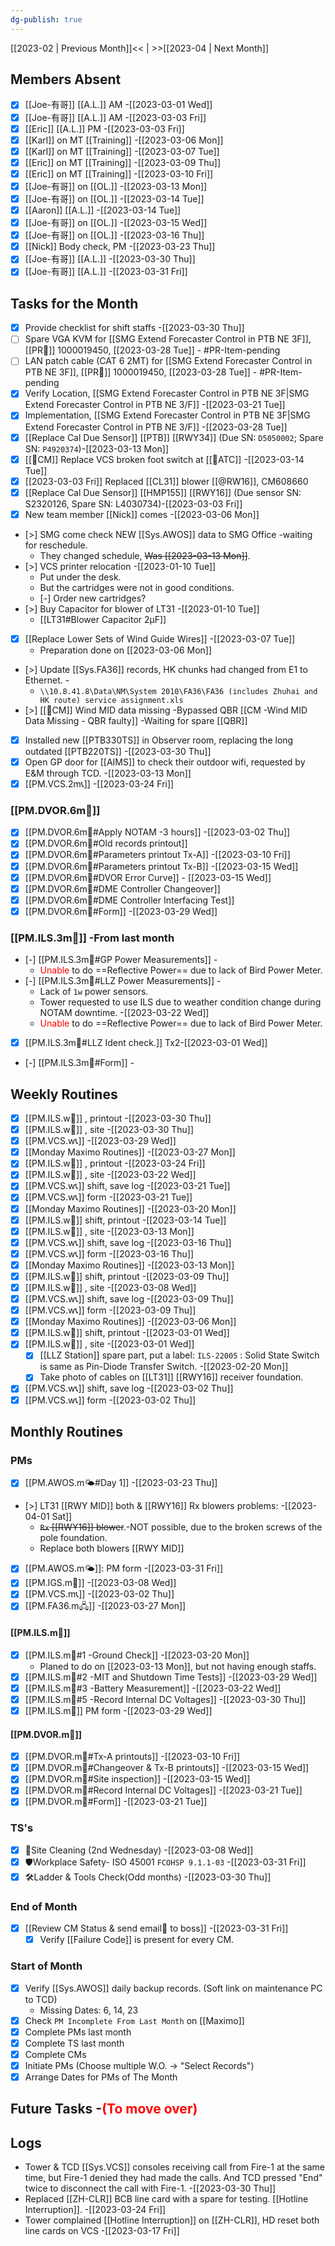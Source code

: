 ```yaml
---
dg-publish: true
---
```

[[2023-02 | Previous Month]]<< | >>[[2023-04 | Next Month]]
## Members Absent
- [x] [[Joe-有哥]] [[A.L.]] AM -[[2023-03-01 Wed]]
- [x] [[Joe-有哥]] [[A.L.]] AM -[[2023-03-03 Fri]]
- [x] [[Eric]] [[A.L.]] PM -[[2023-03-03 Fri]]
- [x] [[Karl]] on MT [[Training]] -[[2023-03-06 Mon]]
- [x] [[Karl]] on MT [[Training]] -[[2023-03-07 Tue]]
- [x] [[Eric]] on MT [[Training]] -[[2023-03-09 Thu]]
- [x] [[Eric]] on MT [[Training]] -[[2023-03-10 Fri]]
- [x] [[Joe-有哥]] on [[OL.]] -[[2023-03-13 Mon]]
- [x] [[Joe-有哥]] on [[OL.]] -[[2023-03-14 Tue]]
- [x] [[Aaron]] [[A.L.]] -[[2023-03-14 Tue]]
- [x] [[Joe-有哥]] on [[OL.]] -[[2023-03-15 Wed]]
- [x] [[Joe-有哥]] on [[OL.]] -[[2023-03-16 Thu]]
- [x] [[Nick]] Body check, PM -[[2023-03-23 Thu]]
- [x] [[Joe-有哥]] [[A.L.]] -[[2023-03-30 Thu]]
- [x] [[Joe-有哥]] [[A.L.]] -[[2023-03-31 Fri]]
## Tasks for the Month
- [x] Provide checklist for shift staffs -[[2023-03-30 Thu]]
- [ ] Spare VGA KVM for [[SMG Extend Forecaster Control in PTB NE 3F]],[[PR🛒]] 1000019450, [[2023-03-28 Tue]] - #PR-Item-pending
- [ ] LAN patch cable (CAT 6 2MT) for [[SMG Extend Forecaster Control in PTB NE 3F]], [[PR🛒]] 1000019450, [[2023-03-28 Tue]] - #PR-Item-pending
- [x] Verify Location, [[SMG Extend Forecaster Control in PTB NE 3F|SMG Extend Forecaster Control in PTB NE 3/F]] -[[2023-03-21 Tue]]
- [x] Implementation, [[SMG Extend Forecaster Control in PTB NE 3F|SMG Extend Forecaster Control in PTB NE 3/F]] -[[2023-03-28 Tue]]
- [x] [[Replace Cal Due Sensor]] [[PTB]] [[RWY34]] (Due SN: `D5050002`; Spare SN: `P4920374`)-[[2023-03-13 Mon]]
- [x] [[🐞CM]] Replace VCS broken foot switch at [[🗼ATC]] -[[2023-03-14 Tue]]
- [x] [[2023-03-03 Fri]] Replaced [[CL31]] blower [[@RW16]], CM608660
- [x] [[Replace Cal Due Sensor]] [[HMP155]] [[RWY16]] (Due sensor SN: S2320126, Spare SN: L4030734)-[[2023-03-03 Fri]]
- [x] New team member [[Nick]] comes -[[2023-03-06 Mon]]
- [>] SMG come check NEW [[Sys.AWOS]] data to SMG Office  -waiting for reschedule.
	- They changed schedule, ~~Was [[2023-03-13 Mon]]~~.
- [>] VCS printer relocation -[[2023-01-10 Tue]]
	- Put under the desk. 
	- But the cartridges were not in good conditions.
	- [-] Order new cartridges? 
- [>] Buy Capacitor for blower of LT31 -[[2023-01-10 Tue]]
	- [[LT31#Blower Capacitor 2μF]]
- [x] [[Replace Lower Sets of Wind Guide Wires]] -[[2023-03-07 Tue]]
	- Preparation done on [[2023-03-06 Mon]]
- [>] Update [[Sys.FA36]] records, HK chunks had changed from E1 to Ethernet. -
	- `\\10.8.41.8\Data\NM\System 2010\FA36\FA36 (includes Zhuhai and HK route) service assignment.xls`
- [>] [[🐞CM]]  Wind MID data missing -Bypassed QBR [[CM -Wind MID Data Missing - QBR faulty]] -Waiting for spare [[QBR]]
- [x] Installed new [[PTB330TS]] in Observer room, replacing the long outdated [[PTB220TS]] -[[2023-03-30 Thu]]
- [x] Open GP door for [[AIMS]] to check their outdoor wifi, requested by E&M through TCD. -[[2023-03-13 Mon]]
- [x] [[PM.VCS.2m📞]] -[[2023-03-24 Fri]]
### [[PM.DVOR.6m🧭]]
- [x] [[PM.DVOR.6m🧭#Apply NOTAM -3 hours]] -[[2023-03-02 Thu]]
- [x] [[PM.DVOR.6m🧭#Old records printout]]
- [x] [[PM.DVOR.6m🧭#Parameters printout Tx-A]] -[[2023-03-10 Fri]]
- [x] [[PM.DVOR.6m🧭#Parameters printout Tx-B]] -[[2023-03-15 Wed]]
- [x] [[PM.DVOR.6m🧭#DVOR Error Curve]] - [[2023-03-15 Wed]]
- [x] [[PM.DVOR.6m🧭#DME Controller Changeover]]
- [x] [[PM.DVOR.6m🧭#DME Controller Interfacing Test]]
- [x] [[PM.DVOR.6m🧭#Form]] -[[2023-03-29 Wed]]
### [[PM.ILS.3m🛬]] -From last month
- [-] [[PM.ILS.3m🛬#GP Power Measurements]] -
	- <span style='color: red'>Unable</span> to do ==Reflective Power== due to lack of Bird Power Meter.
- [-] [[PM.ILS.3m🛬#LLZ Power Measurements]] -
	- Lack of `1w` power sensors.
	- Tower requested to use ILS due to weather condition change during NOTAM downtime. -[[2023-03-22 Wed]]
	- <span style='color: red'>Unable</span> to do ==Reflective Power== due to lack of Bird Power Meter.
- [x] [[PM.ILS.3m🛬#LLZ Ident check.]] Tx2-[[2023-03-01 Wed]]
- [-] [[PM.ILS.3m🛬#Form]] -

## Weekly Routines
- [x] [[PM.ILS.w🛬]] , printout -[[2023-03-30 Thu]]
- [x] [[PM.ILS.w🛬]] , site -[[2023-03-30 Thu]]
- [x] [[PM.VCS.w📞]]  -[[2023-03-29 Wed]]
- [x] [[Monday Maximo Routines]] -[[2023-03-27 Mon]]
- [x] [[PM.ILS.w🛬]] , printout -[[2023-03-24 Fri]]
- [x] [[PM.ILS.w🛬]] , site -[[2023-03-22 Wed]]
- [x] [[PM.VCS.w📞]] shift, save log -[[2023-03-21 Tue]]
- [x] [[PM.VCS.w📞]] form -[[2023-03-21 Tue]]
- [x] [[Monday Maximo Routines]] -[[2023-03-20 Mon]]
- [x] [[PM.ILS.w🛬]] shift, printout -[[2023-03-14 Tue]]
- [x] [[PM.ILS.w🛬]] , site -[[2023-03-13 Mon]]
- [x] [[PM.VCS.w📞]] shift, save log -[[2023-03-16 Thu]]
- [x] [[PM.VCS.w📞]] form -[[2023-03-16 Thu]]
- [x] [[Monday Maximo Routines]] -[[2023-03-13 Mon]]
- [x] [[PM.ILS.w🛬]] shift, printout -[[2023-03-09 Thu]]
- [x] [[PM.ILS.w🛬]] , site -[[2023-03-08 Wed]]
- [x] [[PM.VCS.w📞]] shift, save log -[[2023-03-09 Thu]]
- [x] [[PM.VCS.w📞]] form -[[2023-03-09 Thu]]
- [x] [[Monday Maximo Routines]] -[[2023-03-06 Mon]]
- [x] [[PM.ILS.w🛬]] shift, printout -[[2023-03-01 Wed]]
- [x] [[PM.ILS.w🛬]] , site -[[2023-03-01 Wed]]
	- [x]  [[LLZ Station]] spare part, put a label:  `ILS-22005` : Solid State Switch is same as Pin-Diode Transfer Switch. -[[2023-02-20 Mon]]
	- [x] Take photo of cables on [[LT31]] [[RWY16]] receiver foundation.
- [x] [[PM.VCS.w📞]] shift, save log -[[2023-03-02 Thu]]
- [x] [[PM.VCS.w📞]] form -[[2023-03-02 Thu]]
## Monthly Routines
### PMs
- [x] [[PM.AWOS.m🌤️#Day 1]] -[[2023-03-23 Thu]]
- [>] LT31 [[RWY MID]] both & [[RWY16]] Rx blowers problems: -[[2023-04-01 Sat]]
	- ~~`Rx` [[RWY16]] blower~~.-NOT possible, due to the broken screws of the pole foundation.
	- Replace both blowers [[RWY MID]]
- [x] [[PM.AWOS.m🌤️]]: PM form -[[2023-03-31 Fri]]
- [x] [[PM.IGS.m🛫]] -[[2023-03-08 Wed]]
- [x] [[PM.VCS.m📞]] -[[2023-03-02 Thu]]
- [x] [[PM.FA36.m🖧]] -[[2023-03-27 Mon]]
#### [[PM.ILS.m🛬]]
- [x] [[PM.ILS.m🛬#1 -Ground Check]] -[[2023-03-20 Mon]]
	- Planed to do on [[2023-03-13 Mon]], but not having enough staffs.
- [x] [[PM.ILS.m🛬#2 -MIT and Shutdown Time Tests]] -[[2023-03-29 Wed]]
- [x] [[PM.ILS.m🛬#3 -Battery Measurement]] -[[2023-03-22 Wed]]
- [x] [[PM.ILS.m🛬#5 -Record Internal DC Voltages]] -[[2023-03-30 Thu]]
- [x] [[PM.ILS.m🛬]] PM form -[[2023-03-29 Wed]]
#### [[PM.DVOR.m🧭]]
- [x] [[PM.DVOR.m🧭#Tx-A printouts]] -[[2023-03-10 Fri]]
- [x] [[PM.DVOR.m🧭#Changeover & Tx-B printouts]] -[[2023-03-15 Wed]]
- [x] [[PM.DVOR.m🧭#Site inspection]] -[[2023-03-15 Wed]]
- [x] [[PM.DVOR.m🧭#Record Internal DC Voltages]] -[[2023-03-21 Tue]]
- [x] [[PM.DVOR.m🧭#Form]] -[[2023-03-21 Tue]]
### TS's
- [x] 🧹Site Cleaning (2nd Wednesday) -[[2023-03-08 Wed]]
- [x] 🛡️Workplace Safety- ISO 45001 `FCOHSP 9.1.1-03` -[[2023-03-31 Fri]]
- [x] 🛠️Ladder & Tools Check(Odd months) -[[2023-03-30 Thu]]
### End of Month
- [x] [[Review CM Status & send email📧 to boss]] -[[2023-03-31 Fri]]
	- [x] Verify [[Failure Code]] is present for every CM.
### Start of Month
- [x] Verify [[Sys.AWOS]] daily backup records. (Soft link on maintenance PC to TCD)
	- Missing Dates: 6, 14, 23
- [x] Check `PM Incomplete From Last Month` on [[Maximo]]
- [x] Complete PMs last month
- [x] Complete TS last month
- [x] Complete CMs
- [x] Initiate PMs (Choose multiple W.O. -> "Select Records")
- [x] Arrange Dates for PMs of The Month

## Future Tasks -<span style='color: red'>(To move over)</span>
## Logs
- Tower & TCD [[Sys.VCS]] consoles receiving call from Fire-1 at the same time, but Fire-1 denied they had made the calls. And TCD pressed "End" twice to disconnect the call with Fire-1. -[[2023-03-30 Thu]]
- Replaced [[ZH-CLR]] BCB line card with a spare for testing. [[Hotline Interruption]]. -[[2023-03-24 Fri]]
- Tower complained [[Hotline Interruption]] on [[ZH-CLR]], HD reset both line cards on VCS -[[2023-03-17 Fri]]
